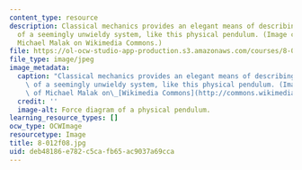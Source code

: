 ```yaml
---
content_type: resource
description: Classical mechanics provides an elegant means of describing the motion
  of a seemingly unwieldy system, like this physical pendulum. (Image courtesy of
  Michael Malak on Wikimedia Commons.)
file: https://ol-ocw-studio-app-production.s3.amazonaws.com/courses/8-012-physics-i-classical-mechanics-fall-2008/deb48186e782c5cafb65ac9037a69cca_8-012f08.jpg
file_type: image/jpeg
image_metadata:
  caption: "Classical mechanics provides an elegant means of describing the motion\
    \ of a seemingly unwieldy system, like this physical pendulum. (Image courtesy\
    \ of Michael Malak on\_[Wikimedia Commons](http://commons.wikimedia.org/wiki/File:Physical-Pendulum-Labeled-Diagram.png).)"
  credit: ''
  image-alt: Force diagram of a physical pendulum.
learning_resource_types: []
ocw_type: OCWImage
resourcetype: Image
title: 8-012f08.jpg
uid: deb48186-e782-c5ca-fb65-ac9037a69cca
---
```

